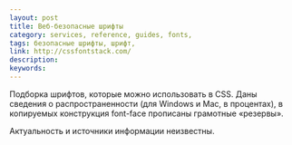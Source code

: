 ```yaml
---
layout: post
title: Веб-безопасные шрифты
category: services, reference, guides, fonts, 
tags: безопасные шрифты, шрифт, 
link: http://cssfontstack.com/
description: 
keywords: 
---
```


<p>Подборка шрифтов, которые можно использовать в CSS. Даны сведения о распространенности (для Windows и Mac, в процентах), в копируемых конструкция font-face прописаны грамотные «резервы».</p>
<p>Актуальность и источники информации неизвестны.</p>
